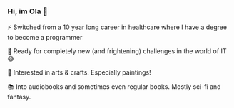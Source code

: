 ### Hi, im Ola 👋

<!--
**olaamb/olaamb** is a ✨ _special_ ✨ repository because its `README.md` (this file) appears on your GitHub profile. 

Im currently studying to become a java-developer at IT-högskolan in Gothenburg. My first mission in programming is to try to soak up whatever is ahead of me. Im hoping to be able to use my skills to eventually contribute to something positive for people in this world. 
-->


⚡ Switched from a 10 year long career in healthcare where I have a degree to become a programmer

👊 Ready for completely new (and frightening) challenges in the world of IT 😅

🎨 Interested in arts & crafts. Especially paintings!

📚 Into audiobooks and sometimes even regular books. Mostly sci-fi and fantasy.



